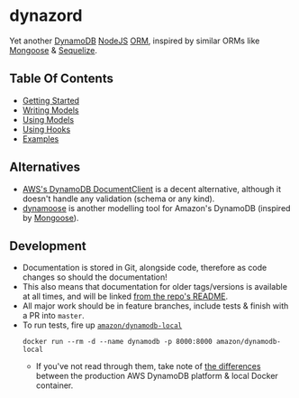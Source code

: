 # dynazord

<!-- Deliberately named lowercase so GitHub sorts it to the bottom of the directory 💪 -->

Yet another [DynamoDB](https://aws.amazon.com/dynamodb) [NodeJS](https://nodejs.org) [ORM](https://en.wikipedia.org/wiki/Object–relational_mapping), inspired by similar ORMs like [Mongoose](https://mongoosejs.com) & [Sequelize](https://sequelize.org).

## Table Of Contents

- [Getting Started](./Getting-Started.md)
- [Writing Models](./Writing-Models.md)
- [Using Models](./Using-Models.md)
- [Using Hooks](./Using-Hooks.md)
- [Examples](../examples/)

## Alternatives

- [AWS's DynamoDB DocumentClient](https://docs.aws.amazon.com/AWSJavaScriptSDK/latest/AWS/DynamoDB/DocumentClient.html) is a decent alternative, although it doesn't handle any validation (schema or any kind).
- [dynamoose](https://www.npmjs.com/package/dynamoose) is another modelling tool for Amazon's DynamoDB (inspired by [Mongoose](https://mongoosejs.com)).

## Development

- Documentation is stored in Git, alongside code, therefore as code changes so should the documentation!
- This also means that documentation for older tags/versions is available at all times, and will be linked [from the repo's README](../README.md).
- All major work should be in feature branches, include tests & finish with a PR into `master`.
- To run tests, fire up [`amazon/dynamodb-local`](https://hub.docker.com/r/amazon/dynamodb-local)
  ```
  docker run --rm -d --name dynamodb -p 8000:8000 amazon/dynamodb-local
  ```
  - If you've not read through them, take note of [the differences](https://docs.aws.amazon.com/amazondynamodb/latest/developerguide/DynamoDBLocal.UsageNotes.html#DynamoDBLocal.Differences) between the production AWS DynamoDB platform & local Docker container.
